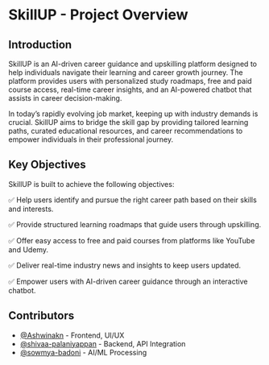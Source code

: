 # SkillUP - Project Overview
## Introduction

SkillUP is an AI-driven career guidance and upskilling platform designed to help individuals navigate their learning and career growth journey. The platform provides users with personalized study roadmaps, free and paid course access, real-time career insights, and an AI-powered chatbot that assists in career decision-making.

In today’s rapidly evolving job market, keeping up with industry demands is crucial. SkillUP aims to bridge the skill gap by providing tailored learning paths, curated educational resources, and career recommendations to empower individuals in their professional journey.

## Key Objectives
SkillUP is built to achieve the following objectives:

✅ Help users identify and pursue the right career path based on their skills and interests.

✅ Provide structured learning roadmaps that guide users through upskilling.

✅ Offer easy access to free and paid courses from platforms like YouTube and Udemy.

✅ Deliver real-time industry news and insights to keep users updated.

✅ Empower users with AI-driven career guidance through an interactive chatbot.

## Contributors

- [@Ashwinakn](https://github.com/Ashwinakn) - Frontend, UI/UX
- [@shivaa-palaniyappan](https://github.com/shivaa-palaniyappan) - Backend, API Integration
- [@sowmya-badoni](https://github.com/sowmya-badoni) - AI/ML Processing
